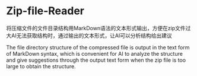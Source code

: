 # Zip-file-Reader
将压缩文件的文件目录结构用MarkDown语法的文本形式输出，方便在zip文件过大AI无法获取结构时，通过输出的文本形式，让AI可以分析结构给出建议

The file directory structure of the compressed file is output in the text form of MarkDown syntax, which is convenient for AI to analyze the structure and give suggestions through the output text form when the zip file is too large to obtain the structure.
